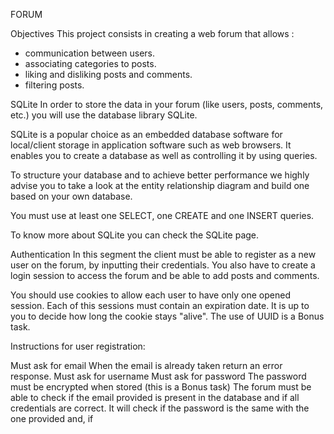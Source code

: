 FORUM

Objectives
This project consists in creating a web forum that allows :

- communication between users.
- associating categories to posts.
- liking and disliking posts and comments.
- filtering posts.

SQLite
In order to store the data in your forum (like users, posts, comments, etc.) you will use the database library SQLite.

SQLite is a popular choice as an embedded database software for local/client storage in application software such as web browsers. It enables you to create a database as well as controlling it by using queries.

To structure your database and to achieve better performance we highly advise you to take a look at the entity relationship diagram and build one based on your own database.

You must use at least one SELECT, one CREATE and one INSERT queries.

To know more about SQLite you can check the SQLite page.

Authentication
In this segment the client must be able to register as a new user on the forum, by inputting their credentials. You also have to create a login session to access the forum and be able to add posts and comments.

You should use cookies to allow each user to have only one opened session. Each of this sessions must contain an expiration date. It is up to you to decide how long the cookie stays "alive". The use of UUID is a Bonus task.

Instructions for user registration:

Must ask for email
When the email is already taken return an error response.
Must ask for username
Must ask for password
The password must be encrypted when stored (this is a Bonus task)
The forum must be able to check if the email provided is present in the database and if all credentials are correct. It will check if the password is the same with the one provided and, if


